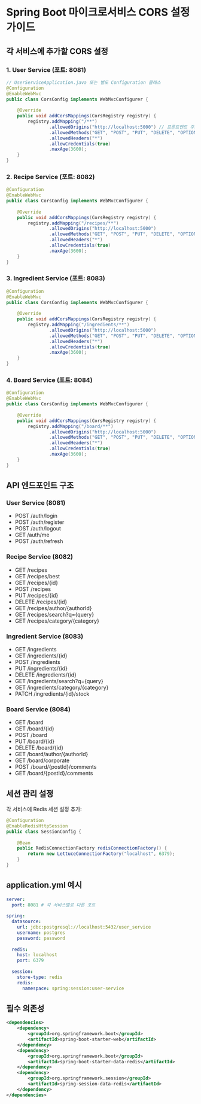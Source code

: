 # Spring Boot 마이크로서비스 CORS 설정 가이드

## 각 서비스에 추가할 CORS 설정

### 1. User Service (포트: 8081)

```java
// UserServiceApplication.java 또는 별도 Configuration 클래스
@Configuration
@EnableWebMvc
public class CorsConfig implements WebMvcConfigurer {
    
    @Override
    public void addCorsMappings(CorsRegistry registry) {
        registry.addMapping("/**")
                .allowedOrigins("http://localhost:5000") // 프론트엔드 주소
                .allowedMethods("GET", "POST", "PUT", "DELETE", "OPTIONS")
                .allowedHeaders("*")
                .allowCredentials(true)
                .maxAge(3600);
    }
}
```

### 2. Recipe Service (포트: 8082)

```java
@Configuration
@EnableWebMvc
public class CorsConfig implements WebMvcConfigurer {
    
    @Override
    public void addCorsMappings(CorsRegistry registry) {
        registry.addMapping("/recipes/**")
                .allowedOrigins("http://localhost:5000")
                .allowedMethods("GET", "POST", "PUT", "DELETE", "OPTIONS")
                .allowedHeaders("*")
                .allowCredentials(true)
                .maxAge(3600);
    }
}
```

### 3. Ingredient Service (포트: 8083)

```java
@Configuration
@EnableWebMvc
public class CorsConfig implements WebMvcConfigurer {
    
    @Override
    public void addCorsMappings(CorsRegistry registry) {
        registry.addMapping("/ingredients/**")
                .allowedOrigins("http://localhost:5000")
                .allowedMethods("GET", "POST", "PUT", "DELETE", "OPTIONS")
                .allowedHeaders("*")
                .allowCredentials(true)
                .maxAge(3600);
    }
}
```

### 4. Board Service (포트: 8084)

```java
@Configuration
@EnableWebMvc
public class CorsConfig implements WebMvcConfigurer {
    
    @Override
    public void addCorsMappings(CorsRegistry registry) {
        registry.addMapping("/board/**")
                .allowedOrigins("http://localhost:5000")
                .allowedMethods("GET", "POST", "PUT", "DELETE", "OPTIONS")
                .allowedHeaders("*")
                .allowCredentials(true)
                .maxAge(3600);
    }
}
```

## API 엔드포인트 구조

### User Service (8081)
- POST /auth/login
- POST /auth/register
- POST /auth/logout
- GET /auth/me
- POST /auth/refresh

### Recipe Service (8082)
- GET /recipes
- GET /recipes/best
- GET /recipes/{id}
- POST /recipes
- PUT /recipes/{id}
- DELETE /recipes/{id}
- GET /recipes/author/{authorId}
- GET /recipes/search?q={query}
- GET /recipes/category/{category}

### Ingredient Service (8083)
- GET /ingredients
- GET /ingredients/{id}
- POST /ingredients
- PUT /ingredients/{id}
- DELETE /ingredients/{id}
- GET /ingredients/search?q={query}
- GET /ingredients/category/{category}
- PATCH /ingredients/{id}/stock

### Board Service (8084)
- GET /board
- GET /board/{id}
- POST /board
- PUT /board/{id}
- DELETE /board/{id}
- GET /board/author/{authorId}
- GET /board/corporate
- POST /board/{postId}/comments
- GET /board/{postId}/comments

## 세션 관리 설정

각 서비스에 Redis 세션 설정 추가:

```java
@Configuration
@EnableRedisHttpSession
public class SessionConfig {
    
    @Bean
    public RedisConnectionFactory redisConnectionFactory() {
        return new LettuceConnectionFactory("localhost", 6379);
    }
}
```

## application.yml 예시

```yaml
server:
  port: 8081 # 각 서비스별로 다른 포트
  
spring:
  datasource:
    url: jdbc:postgresql://localhost:5432/user_service
    username: postgres
    password: password
  
  redis:
    host: localhost
    port: 6379
    
  session:
    store-type: redis
    redis:
      namespace: spring:session:user-service
```

## 필수 의존성

```xml
<dependencies>
    <dependency>
        <groupId>org.springframework.boot</groupId>
        <artifactId>spring-boot-starter-web</artifactId>
    </dependency>
    <dependency>
        <groupId>org.springframework.boot</groupId>
        <artifactId>spring-boot-starter-data-redis</artifactId>
    </dependency>
    <dependency>
        <groupId>org.springframework.session</groupId>
        <artifactId>spring-session-data-redis</artifactId>
    </dependency>
</dependencies>
```